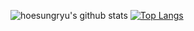 ![hoesungryu's github stats](https://github-readme-stats.vercel.app/api?username=hoesungryu&show_icons=true&theme=radical)
[![Top Langs](https://github-readme-stats.vercel.app/api/top-langs/?username=hoesungryu&theme=dark)](https://github.com/anuraghazra/github-readme-stats)
